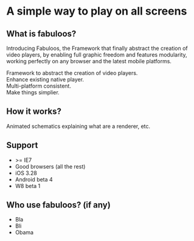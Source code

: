 # A simple way to play on all screens

## What is fabuloos?

Introducing Fabuloos, the Framework that finally abstract the creation of video players, by enabling full graphic freedom and features modularity, working perfectly on any browser and the latest mobile platforms.

Framework to abstract the creation of video players.  
Enhance existing native player.  
Multi-platform consistent.  
Make things simplier.  

## How it works?

Animated schematics explaining what are a renderer, etc.

## Support

* \>= IE7
* Good browsers (all the rest)
* iOS 3.28
* Android beta 4
* W8 beta 1


## Who use fabuloos? (if any)

* Bla
* Bli
* Obama